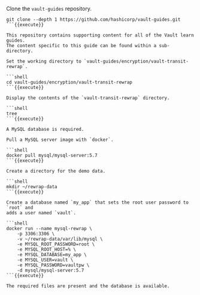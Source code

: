 Clone the `vault-guides` repository.

```shell
git clone --depth 1 https://github.com/hashicorp/vault-guides.git
```{{execute}}

This repository contains supporting content for all of the Vault learn guides.
The content specific to this guide can be found within a sub-directory.

Set the working directory to `vault-guides/encryption/vault-transit-rewrap`.

```shell
cd vault-guides/encryption/vault-transit-rewrap
```{{execute}}

Display the contents of the `vault-transit-rewrap` directory.

```shell
tree
```{{execute}}

A MySQL database is required.

Pull a MySQL server image with `docker`.

```shell
docker pull mysql/mysql-server:5.7
```{{execute}}

Create a directory for the demo data.

```shell
mkdir ~/rewrap-data
```{{execute}}

Create a database named `my_app` that sets the root user password to `root` and
adds a user named `vault`.

```shell
docker run --name mysql-rewrap \
    -p 3306:3306 \
    -v ~/rewrap-data/var/lib/mysql \
    -e MYSQL_ROOT_PASSWORD=root \
    -e MYSQL_ROOT_HOST=% \
    -e MYSQL_DATABASE=my_app \
    -e MYSQL_USER=vault \
    -e MYSQL_PASSWORD=vaultpw \
    -d mysql/mysql-server:5.7
```{{execute}}

The required files are present and the database is available.
